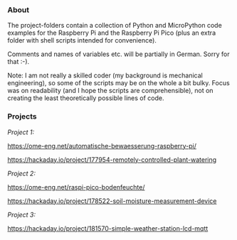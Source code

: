 ### About

The project-folders contain a collection of Python and MicroPython code examples for the Raspberry Pi and the Raspberry Pi Pico (plus an extra folder with shell scripts intended for convenience). 

Comments and names of variables etc. will be partially in German. Sorry for that :-).

Note: I am not really a skilled coder (my background is mechanical engineering), so some of the scripts may be on the whole a bit bulky. Focus was on readability (and I hope the scripts are comprehensible), not on creating the least theoretically possible lines of code.


### Projects

*Project 1:*

https://ome-eng.net/automatische-bewaesserung-raspberry-pi/ 

https://hackaday.io/project/177954-remotely-controlled-plant-watering

*Project 2:*

https://ome-eng.net/raspi-pico-bodenfeuchte/

https://hackaday.io/project/178522-soil-moisture-measurement-device

*Project 3:*

https://hackaday.io/project/181570-simple-weather-station-lcd-mqtt
